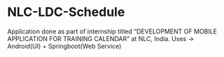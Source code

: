 # NLC-LDC-Schedule

Application done as part of internship titled “DEVELOPMENT OF MOBILE APPLICATION FOR TRAINING CALENDAR” at NLC, India.
Uses -> Android(UI) + Springboot(Web Service)
